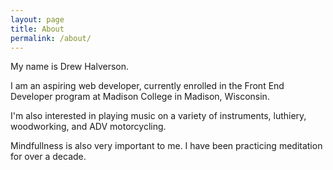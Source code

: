 ```yaml
---
layout: page
title: About
permalink: /about/
---
```


My name is Drew Halverson.

I am an aspiring web developer, currently enrolled in the Front End Developer program at Madison College in Madison, Wisconsin. 

I'm also interested in playing music on a variety of instruments, luthiery, woodworking, and ADV motorcycling. 

Mindfullness is also very important to me. I have been practicing meditation for over a decade. 



